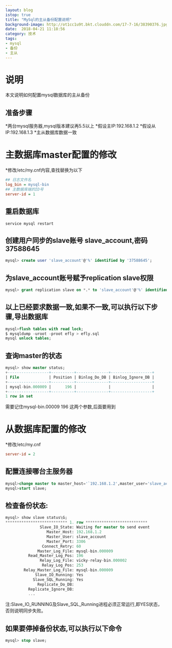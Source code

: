 ```yaml
---
layout: blog
istop: true
title: "MySql的主从备份配置说明"
background-image: http://ot1cc1u9t.bkt.clouddn.com/17-7-16/38390376.jpg
date:  2018-04-21 11:18:56
category: 技术
tags:
- mysql
- 备份
- 主从
---
```


# 说明
本文说明如何配置mysql数据库的主从备份
## 准备步骤
*两台mysql服务器,mysql版本建议再5.5以上
*假设主IP:192.168.1.2
*假设从IP:192.168.1.3
*主从数据库数据一致

# 主数据库master配置的修改
*修改/etc/my.cnf内容,查找替换为以下
``` ini
## 日志文件名
log_bin = mysql-bin
## 主数据库端的ID号
server-id = 1
```
## 重启数据库
``` shell
service mysql restart
```
## 创建用户同步的slave账号 slave_account,密码37588645
``` sql
mysql> create user 'slave_account'@'%' identified by '37588645';
```
## 为slave_account账号赋予replication slave权限
``` sql
mysql> grant replication slave on *.* to 'slave_account'@'%' identified by '37588645';
```
## 以上已经要求数据一致,如果不一致,可以执行以下步骤,导出数据库
``` sql
mysql>flush tables with read lock;
$ mysqldump -uroot -proot efly > efly.sql
mysql unlock tables;
```
## 查询master的状态
``` sql
mysql> show master status;  
+------------------+----------+--------------+------------------+  
| File             | Position | Binlog_Do_DB | Binlog_Ignore_DB |  
+------------------+----------+--------------+------------------+  
| mysql-bin.000009 |      196 |              |                  |  
+------------------+----------+--------------+------------------+  
1 row in set
```
需要记住mysql-bin.00009 196 这两个参数,后面要用到
# 从数据库配置的修改
*修改/etc/my.cnf
``` ini
server-id = 2
```
## 配置连接哪台主服务器

``` sql
mysql>change master to master_host='`192.168.1.2',master_user='slave_account',master_password='37588645',master_log_file='mysql-bin.000009',master_log_pos=196;
mysql>start slave;
```
## 检查备份状态:
``` sql
mysql> show slave status\G;
*************************** 1. row ***************************  
               Slave_IO_State: Waiting for master to send event  
                  Master_Host: 192.168.1.2  
                  Master_User: slave_account  
                  Master_Port: 3306  
                Connect_Retry: 60  
              Master_Log_File: mysql-bin.000009  
          Read_Master_Log_Pos: 196  
               Relay_Log_File: vicky-relay-bin.000002  
                Relay_Log_Pos: 253  
        Relay_Master_Log_File: mysql-bin.000009  
             Slave_IO_Running: Yes  
            Slave_SQL_Running: Yes  
              Replicate_Do_DB:  
          Replicate_Ignore_DB:  
          ...  
```
注:Slave_IO_RUNNING及Slave_SQL_Running进程必须正常运行,即YES状态，否则说明同步失败。
## 如果要停掉备份状态,可以执行以下命令
``` sql
mysql> stop slave;
```

